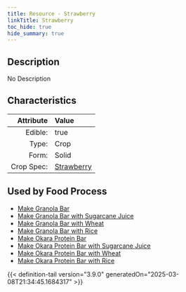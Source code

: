 ```yaml
---
title: Resource - Strawberry
linkTitle: Strawberry
toc_hide: true
hide_summary: true
---
```

<!-- This is generated by the MarsSim HelpGenertor, do not edit. -->

## Description
No Description

## Characteristics

| Attribute      | Value |
|--------:|:------|
|Edible:|true|
|Type:|Crop|
|Form:|Solid|
|Crop Spec:|[Strawberry](/docs/definitions/crop/strawberry)|
 



    
## Used by Food Process

- [Make Granola Bar](/docs/definitions/food/make-granola-bar)
- [Make Granola Bar with Sugarcane Juice](/docs/definitions/food/make-granola-bar-with-sugarcane-juice)
- [Make Granola Bar with Wheat](/docs/definitions/food/make-granola-bar-with-wheat)
- [Make Granola Bar with Rice](/docs/definitions/food/make-granola-bar-with-rice)
- [Make Okara Protein Bar](/docs/definitions/food/make-okara-protein-bar)
- [Make Okara Protein Bar with Sugarcane Juice](/docs/definitions/food/make-okara-protein-bar-with-sugarcane-juice)
- [Make Okara Protein Bar with Wheat](/docs/definitions/food/make-okara-protein-bar-with-wheat)
- [Make Okara Protein Bar with Rice](/docs/definitions/food/make-okara-protein-bar-with-rice)



{{< definition-tail version="3.9.0" generatedOn="2025-03-08T21:34:45.1684317" >}}


